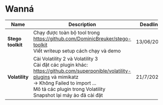 # Wanná

| Name | Description | Deadline |
|------|-------------|----------|
|**Stego toolkit**| Chạy được toàn bộ tool trong https://github.com/DominicBreuker/stego-toolkit<br>Viết writeup setup cách chạy và demo | 13/06/2022|
| **Volatility** | Cài Volatility 2 và Volatility 3 <br> Cài đặt các plugin khác: https://github.com/superponible/volatility-plugins và mimikatz<br>-> Không Failed to import ...<br>Mô tả các plugin trong Volatility<br>Snapshot lại máy ảo đã cài đặt | 21/7/2022 |
